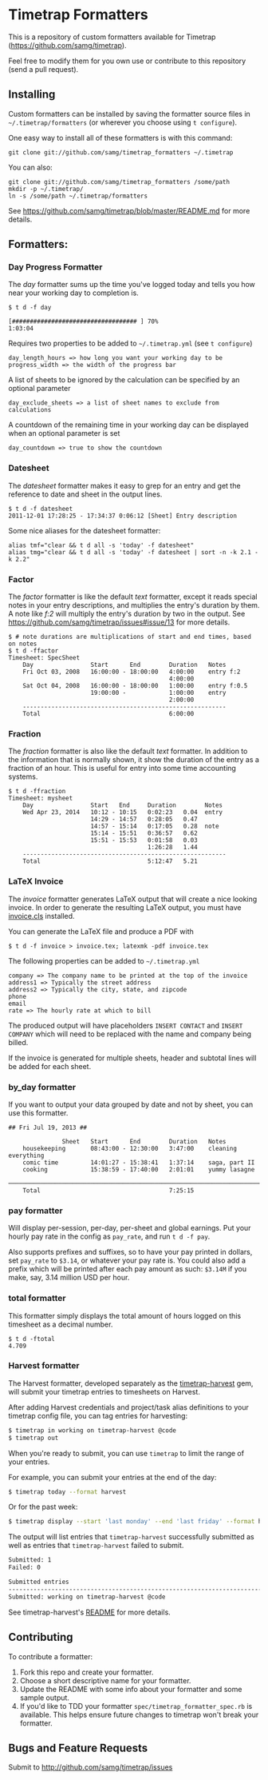 Timetrap Formatters
===================

This is a repository of custom formatters available for Timetrap
(https://github.com/samg/timetrap).

Feel free to modify them for you own use or contribute to this repository (send
a pull request).

## Installing

Custom formatters can be installed by saving the formatter source files in
`~/.timetrap/formatters` (or wherever you choose using `t configure`).

One easy way to install all of these formatters is with this command:

    git clone git://github.com/samg/timetrap_formatters ~/.timetrap

You can also:

    git clone git://github.com/samg/timetrap_formatters /some/path
    mkdir -p ~/.timetrap/
    ln -s /some/path ~/.timetrap/formatters

See https://github.com/samg/timetrap/blob/master/README.md for more details.

## Formatters:

### Day Progress Formatter

The *day* formatter sums up the time you've logged today and
tells you how near your working day to completion is.

    $ t d -f day

    [################################### ] 70%
    1:03:04

Requires two properties to be added to `~/.timetrap.yml` (see `t configure`)

    day_length_hours => how long you want your working day to be
    progress_width => the width of the progress bar

A list of sheets to be ignored by the calculation can be specified by an optional
parameter

    day_exclude_sheets => a list of sheet names to exclude from calculations

A countdown of the remaining time in your working day can be displayed when an
optional parameter is set

    day_countdown => true to show the countdown


### Datesheet

The *datesheet* formatter makes it easy to grep for an entry and get the
reference to date and sheet in the output lines.

    $ t d -f datesheet
    2011-12-01 17:28:25 - 17:34:37 0:06:12 [Sheet] Entry description

Some nice aliases for the datesheet formatter:

    alias tmf="clear && t d all -s 'today' -f datesheet"
    alias tmg="clear && t d all -s 'today' -f datesheet | sort -n -k 2.1 -k 2.2"

### Factor

The *factor* formatter is like the default *text* formatter, except it reads special
notes in your entry descriptions, and multiplies the entry's duration by them.
A note like *f:2* will multiply the entry's duration by two in the output.
See https://github.com/samg/timetrap/issues#issue/13 for more details.

    $ # note durations are multiplications of start and end times, based on notes
    $ t d -ffactor
    Timesheet: SpecSheet
        Day                Start      End        Duration   Notes
        Fri Oct 03, 2008   16:00:00 - 18:00:00   4:00:00    entry f:2
                                                 4:00:00
        Sat Oct 04, 2008   16:00:00 - 18:00:00   1:00:00    entry f:0.5
                           19:00:00 -            1:00:00    entry
                                                 2:00:00
        ---------------------------------------------------------
        Total                                    6:00:00

### Fraction

The *fraction* formatter is also like the default *text* formatter. In addition
to the information that is normally shown, it show the duration of the entry as
a fraction of an hour. This is useful for entry into some time accounting
systems.

    $ t d -ffraction
    Timesheet: mysheet
        Day                Start   End     Duration        Notes
        Wed Apr 23, 2014   10:12 - 10:15   0:02:23   0.04  entry
                           14:29 - 14:57   0:28:05   0.47
                           14:57 - 15:14   0:17:05   0.28  note
                           15:14 - 15:51   0:36:57   0.62
                           15:51 - 15:53   0:01:58   0.03
                                           1:26:28   1.44
        ---------------------------------------------------------
        Total                              5:12:47   5.21

### LaTeX Invoice
The *invoice* formatter generates LaTeX output that will create a nice looking
invoice.  In order to generate the resulting LaTeX output, you must have
[invoice.cls](https://github.com/treyhunner/invoices) installed.

You can generate the LaTeX file and produce a PDF with

    $ t d -f invoice > invoice.tex; latexmk -pdf invoice.tex

The following properties can be added to `~/.timetrap.yml`

    company => The company name to be printed at the top of the invoice
    address1 => Typically the street address
    address2 => Typically the city, state, and zipcode
    phone
    email
    rate => The hourly rate at which to bill

The produced output will have placeholders `INSERT CONTACT` and `INSERT
COMPANY` which will need to be replaced with the name and company being billed.

If the invoice is generated for multiple sheets, header and subtotal lines will
be added for each sheet.

### by_day formatter

If you want to output your data grouped by date and not by sheet, you can use
this formatter.

    ## Fri Jul 19, 2013 ##

                   Sheet   Start      End        Duration   Notes
        housekeeping       08:43:00 - 12:30:00   3:47:00    cleaning everything
        comic time         14:01:27 - 15:38:41   1:37:14    saga, part II
        cooking            15:38:59 - 17:40:00   2:01:01    yummy lasagne
        ───────────────────────────────────────────────────────────────────────────────────────────────
        Total                                    7:25:15


### pay formatter

Will display per-session, per-day, per-sheet and global earnings. Put your
hourly pay rate in the config as `pay_rate`, and run `t d -f pay`.

Also supports prefixes and suffixes, so to have your pay printed in dollars, set
`pay_rate` to `$3.14`, or whatever your pay rate is. You could also add a prefix
which will be printed after each pay amount as such: `$3.14M` if you make, say,
3.14 million USD per hour.

### total formatter

This formatter simply displays the total amount of hours logged on this
timesheet as a decimal number.

```
$ t d -ftotal
4.709
```

### Harvest formatter

The Harvest formatter, developed separately as the [timetrap-harvest][timetrap-harvest] gem, will
submit your timetrap entries to timesheets on Harvest.

After adding Harvest credentials and project/task alias definitions to your
timetrap config file, you can tag entries for harvesting:

```bash
$ timetrap in working on timetrap-harvest @code
$ timetrap out
```

When you're ready to submit, you can use `timetrap` to limit the range of your
entries.

For example, you can submit your entries at the end of the day:

```bash
$ timetrap today --format harvest
```

Or for the past week:

```bash
$ timetrap display --start 'last monday' --end 'last friday' --format harvest
```

The output will list entries that `timetrap-harvest` successfully submitted as
well as entries that `timetrap-harvest` failed to submit.

```bash
Submitted: 1
Failed: 0

Submitted entries
--------------------------------------------------------------------------------
Submitted: working on timetrap-harvest @code
```

See timetrap-harvest's [README](timetrap-harvest) for more details.

## Contributing

To contribute a formatter:

1. Fork this repo and create your formatter.
2. Choose a short descriptive name for your formatter.
3. Update the README with some info about your formatter and some sample output.
4. If you'd like to TDD your formatter `spec/timetrap_formatter_spec.rb` is available.
   This helps ensure future changes to timetrap won't break your formatter.

Bugs and Feature Requests
--------
Submit to http://github.com/samg/timetrap/issues

[timetrap-harvest]: https://github.com/dblandin/timetrap-harvest
